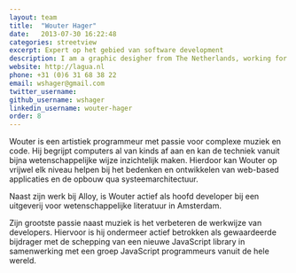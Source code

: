 ```yaml
---
layout: team
title:  "Wouter Hager"
date:   2013-07-30 16:22:48
categories: streetview
excerpt: Expert op het gebied van software development
description: I am a graphic desigher from The Netherlands, working for my self since 2009 and recently under the name Studio 210 as a collective of creative designer and developers.
website: http://lagua.nl
phone: +31 (0)6 31 68 38 22
email: wshager@gmail.com
twitter_username:
github_username: wshager
linkedin_username: wouter-hager
order: 8
---
```

Wouter is een artistiek programmeur met passie voor complexe muziek en code. Hij begrijpt computers al van kinds af aan en kan de techniek vanuit bijna wetenschappelijke wijze inzichtelijk maken. Hierdoor kan Wouter op vrijwel elk niveau helpen bij het bedenken en ontwikkelen van web-based applicaties en de opbouw qua systeemarchitectuur.

Naast zijn werk bij Alloy, is Wouter actief als hoofd developer bij een uitgeverij voor wetenschappelijke literatuur in Amsterdam.

Zijn grootste passie naast muziek is het verbeteren de werkwijze van developers. Hiervoor is hij ondermeer actief betrokken als gewaardeerde bijdrager met de schepping van een nieuwe JavaScript library in samenwerking met een groep JavaScript programmeurs vanuit de hele wereld.

